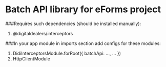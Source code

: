 # Batch API library for eForms project
###Requires such dependencies (should be installed manually):
1. @digitaldealers/interceptors

###In your app module in imports section add configs for these modules:
1. DidiInterceptorsModule.forRoot({ batchApi: ..., ... })
2. HttpClientModule
